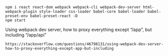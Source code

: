 ```
npm i react react-dom webpack webpack-cli webpack-dev-server html-webpack-plugin style-loader css-loader babel-core babel-loader babel-preset-env babel-preset-react -D
npm start
```

Using webpack dev server, how to proxy everything except “/app”, but including “/app/api”
```
https://stackoverflow.com/questions/46798131/using-webpack-dev-server-how-to-proxy-everything-except-app-but-including
```
